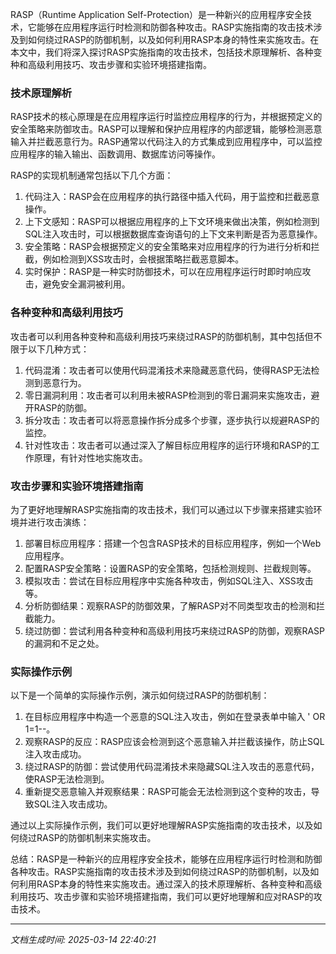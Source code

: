 RASP（Runtime Application Self-Protection）是一种新兴的应用程序安全技术，它能够在应用程序运行时检测和防御各种攻击。RASP实施指南的攻击技术涉及到如何绕过RASP的防御机制，以及如何利用RASP本身的特性来实施攻击。在本文中，我们将深入探讨RASP实施指南的攻击技术，包括技术原理解析、各种变种和高级利用技巧、攻击步骤和实验环境搭建指南。

### 技术原理解析

RASP技术的核心原理是在应用程序运行时监控应用程序的行为，并根据预定义的安全策略来防御攻击。RASP可以理解和保护应用程序的内部逻辑，能够检测恶意输入并拦截恶意行为。RASP通常以代码注入的方式集成到应用程序中，可以监控应用程序的输入输出、函数调用、数据库访问等操作。

RASP的实现机制通常包括以下几个方面：
1. 代码注入：RASP会在应用程序的执行路径中插入代码，用于监控和拦截恶意操作。
2. 上下文感知：RASP可以根据应用程序的上下文环境来做出决策，例如检测到SQL注入攻击时，可以根据数据库查询语句的上下文来判断是否为恶意操作。
3. 安全策略：RASP会根据预定义的安全策略来对应用程序的行为进行分析和拦截，例如检测到XSS攻击时，会根据策略拦截恶意脚本。
4. 实时保护：RASP是一种实时防御技术，可以在应用程序运行时即时响应攻击，避免安全漏洞被利用。

### 各种变种和高级利用技巧

攻击者可以利用各种变种和高级利用技巧来绕过RASP的防御机制，其中包括但不限于以下几种方式：
1. 代码混淆：攻击者可以使用代码混淆技术来隐藏恶意代码，使得RASP无法检测到恶意行为。
2. 零日漏洞利用：攻击者可以利用未被RASP检测到的零日漏洞来实施攻击，避开RASP的防御。
3. 拆分攻击：攻击者可以将恶意操作拆分成多个步骤，逐步执行以规避RASP的监控。
4. 针对性攻击：攻击者可以通过深入了解目标应用程序的运行环境和RASP的工作原理，有针对性地实施攻击。

### 攻击步骤和实验环境搭建指南

为了更好地理解RASP实施指南的攻击技术，我们可以通过以下步骤来搭建实验环境并进行攻击演练：
1. 部署目标应用程序：搭建一个包含RASP技术的目标应用程序，例如一个Web应用程序。
2. 配置RASP安全策略：设置RASP的安全策略，包括检测规则、拦截规则等。
3. 模拟攻击：尝试在目标应用程序中实施各种攻击，例如SQL注入、XSS攻击等。
4. 分析防御结果：观察RASP的防御效果，了解RASP对不同类型攻击的检测和拦截能力。
5. 绕过防御：尝试利用各种变种和高级利用技巧来绕过RASP的防御，观察RASP的漏洞和不足之处。

### 实际操作示例

以下是一个简单的实际操作示例，演示如何绕过RASP的防御机制：
1. 在目标应用程序中构造一个恶意的SQL注入攻击，例如在登录表单中输入 ' OR 1=1--。
2. 观察RASP的反应：RASP应该会检测到这个恶意输入并拦截该操作，防止SQL注入攻击成功。
3. 绕过RASP的防御：尝试使用代码混淆技术来隐藏SQL注入攻击的恶意代码，使RASP无法检测到。
4. 重新提交恶意输入并观察结果：RASP可能会无法检测到这个变种的攻击，导致SQL注入攻击成功。

通过以上实际操作示例，我们可以更好地理解RASP实施指南的攻击技术，以及如何绕过RASP的防御机制来实施攻击。

总结：RASP是一种新兴的应用程序安全技术，能够在应用程序运行时检测和防御各种攻击。RASP实施指南的攻击技术涉及到如何绕过RASP的防御机制，以及如何利用RASP本身的特性来实施攻击。通过深入的技术原理解析、各种变种和高级利用技巧、攻击步骤和实验环境搭建指南，我们可以更好地理解和应对RASP的攻击技术。

---

*文档生成时间: 2025-03-14 22:40:21*
